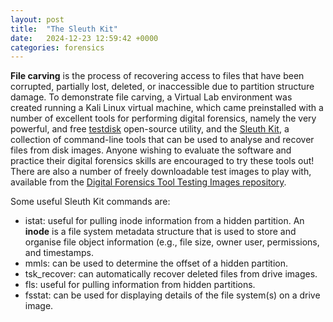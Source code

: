 ```yaml
---
layout: post
title:  "The Sleuth Kit"
date:   2024-12-23 12:59:42 +0000
categories: forensics
---
```

<b>File carving</b> is the process of recovering access to files that have been corrupted, partially lost, deleted, or inaccessible due to partition structure damage. To demonstrate file carving, a Virtual Lab environment was created running a Kali Linux virtual machine, which came preinstalled with a number of excellent tools for performing digital forensics, namely the very powerful, and free [testdisk][tdl] open-source utility, and the [Sleuth Kit][skl], a collection of command-line tools that can be used to analyse and recover files from disk images. Anyone wishing to evaluate the software and practice their digital forensics skills are encouraged to try these tools out! There are also a number of freely downloadable test images to play with, available from the [Digital Forensics Tool Testing Images repository][dftl].

[tdl]: https://www.cgsecurity.org/wiki/TestDisk
[dftl]: https://dftt.sourceforge.net/
[skl]: https://sleuthkit.org/index.php

Some useful Sleuth Kit commands are:
- istat: useful for pulling inode information from a hidden partition. An <b>inode</b> is a file system metadata structure that is used to store and organise file object information (e.g., file size, owner user, permissions, and timestamps.
- mmls: can be used to determine the offset of a hidden partition.
- tsk_recover: can automatically recover deleted files from drive images.
- fls: useful for pulling information from hidden partitions.
- fsstat: can be used for displaying details of the file system(s) on a drive image.

  
